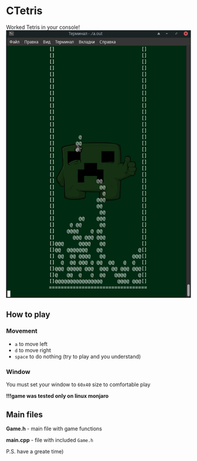 # CTetris
Worked Tetris in your console!
![](https://github.com/sql-enjoyer/junior-CTetris/blob/master/image.png)

## How to play
### Movement
- `a` to move left
- `d` to move right
- `space` to do nothing (try to play and you understand)

### Window
You must set your window to `60x40` size to comfortable play

**!!!game was tested only on linux monjaro**

## Main files
**Game.h** - main file with game functions

**main.cpp** - file with included `Game.h`

P.S. have a greate time)
